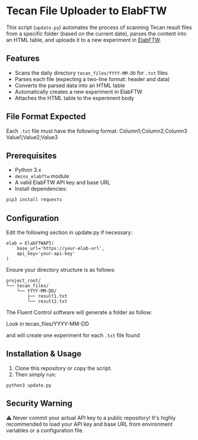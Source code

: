 # Tecan File Uploader to ElabFTW

This script (`update.py`) automates the process of scanning Tecan result files from a specific folder (based on the current date), parses the content into an HTML table, and uploads it to a new experiment in [ElabFTW](https://www.elabftw.net/).

## Features

- Scans the daily directory `tecan_files/YYYY-MM-DD` for `.txt` files
- Parses each file (expecting a two-line format: header and data)
- Converts the parsed data into an HTML table
- Automatically creates a new experiment in ElabFTW
- Attaches the HTML table to the experiment body

## File Format Expected

Each `.txt` file must have the following format:
Column1;Column2;Column3
Value1;Value2;Value3


## Prerequisites

- Python 3.x
- `decos_elabftw` module
- A valid ElabFTW API key and base URL
- Install dependencies:

```bash
pip3 install requests
```
## Configuration
Edit the following section in update.py if necessary:

```
elab = ElabFTWAPI(
    base_url='https://your-elab-url',
    api_key='your-api-key'
)
```
Ensure your directory structure is as follows:
```
project_root/
└── tecan_files/
    └── YYYY-MM-DD/
        ├── result1.txt
        └── result2.txt
```
The Fluent Control software will generate a folder as follow:

Look in tecan_files/YYYY-MM-DD

and will create one experiment for each `.txt` file found

## Installation & Usage

1. Clone this repository or copy the script.
2. Then simply run:

```
python3 update.py
```


## Security Warning
⚠️ Never commit your actual API key to a public repository!
It's highly recommended to load your API key and base URL from environment variables or a configuration file.